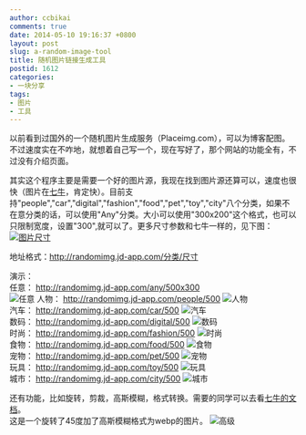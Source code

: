 ```yaml
---
author: ccbikai
comments: true
date: 2014-05-10 19:16:37 +0800
layout: post
slug: a-random-image-tool
title: 随机图片链接生成工具
postid: 1612
categories:
- 一块分享
tags:
- 图片
- 工具
---
```

以前看到过国外的一个随机图片生成服务（Placeimg.com），可以为博客配图。不过速度实在不咋地，就想着自己写一个，现在写好了，那个网站的功能全有，不过没有介绍页面。

<!-- more -->
其实这个程序主要是需要一个好的图片源，我现在找到图片源还算可以，速度也很快（图片在[七牛]()，肯定快）。目前支持"people","car","digital","fashion","food","pet","toy","city"八个分类，如果不在意分类的话，可以使用"Any"分类。大小可以使用"300x200"这个格式，也可以只限制宽度，设置"300",就可以了。更多尺寸参数和七牛一样的，见下图：  
[![图片尺寸](https://dn-mtimg.qbox.me/large/005ygACVjw1eg9dh5hm83j30e00lb41c.jpg)](http://tool.miantiao.me/url/1j60QH4)

地址格式：http://randomimg.jd-app.com/分类/尺寸

演示：   
任意： http://randomimg.jd-app.com/any/500x300  
![任意](http://randomimg.jd-app.com/any/500)
人物： http://randomimg.jd-app.com/people/500
![人物](http://randomimg.jd-app.com/people/500)  
汽车： http://randomimg.jd-app.com/car/500
![汽车](http://randomimg.jd-app.com/car/500)  
数码： http://randomimg.jd-app.com/digital/500
![数码](http://randomimg.jd-app.com/digital/500)  
时尚： http://randomimg.jd-app.com/fashion/500
![时尚](http://randomimg.jd-app.com/fashion/500)  
食物： http://randomimg.jd-app.com/food/500
![食物](http://randomimg.jd-app.com/food/500)  
宠物： http://randomimg.jd-app.com/pet/500
![宠物](http://randomimg.jd-app.com/pet/500)  
玩具： http://randomimg.jd-app.com/toy/500
![玩具](http://randomimg.jd-app.com/toy/500)  
城市： http://randomimg.jd-app.com/city/500
![城市](http://randomimg.jd-app.com/city/500) 

还有功能，比如旋转，剪裁，高斯模糊，格式转换。需要的同学可以去看[七牛的文档](http://tool.miantiao.me/url/1fWAF58)。  
这是一个旋转了45度加了高斯模糊格式为webp的图片。
![高级](http://randomimg.jd-app.com/digital/500/blur/3x5/rotate/45/format/webp)
